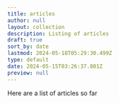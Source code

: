 ```yaml
---
title: articles
author: null
layout: collection
description: Listing of articles
draft: true
sort_by: date
lastmod: 2024-05-18T05:29:30.499Z
type: default
date: 2024-05-15T03:26:37.801Z
preview: null
---
```


Here are a list of articles so far
